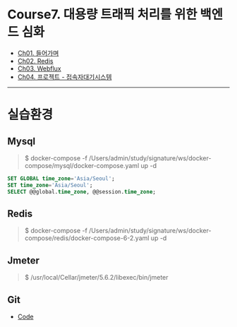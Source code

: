 # Course7. 대용량 트래픽 처리를 위한 백엔드 심화
- [Ch01. 들어가며](https://github.com/kazean/signature_backend/tree/main/Course7_Redis_Webflux/ch01_introduction)
- [Ch02. Redis](https://github.com/kazean/signature_backend/tree/main/Course7_Redis_Webflux/ch02_redis)
- [Ch03. Webflux](https://github.com/kazean/signature_backend/tree/main/Course7_Redis_Webflux/ch03_webflux)
- [Ch04. 프로젝트 - 접속자대기시스템](https://github.com/kazean/signature_backend/tree/main/Course7_Redis_Webflux/ch04_accessorWaitSystem)

---------------------------------------------------------------------------------------------------------------------------
# 실습환경
## Mysql
> $ docker-compose -f /Users/admin/study/signature/ws/docker-compose/mysql/docker-compose.yaml up -d
```sql
SET GLOBAL time_zone='Asia/Seoul';
SET time_zone='Asia/Seoul';
SELECT @@global.time_zone, @@session.time_zone;
```
## Redis
> $ docker-compose -f /Users/admin/study/signature/ws/docker-compose/redis/docker-compose-6-2.yaml up -d

## Jmeter
> $ /usr/local/Cellar/jmeter/5.6.2/libexec/bin/jmeter

## Git
- [Code](https://github.com/morenice/fastcampus-2023-backend-advacned)